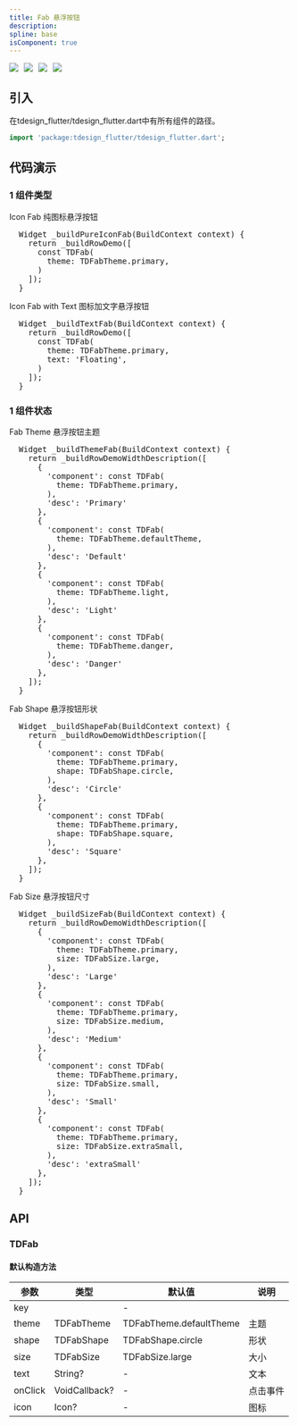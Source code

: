 ```yaml
---
title: Fab 悬浮按钮
description: 
spline: base
isComponent: true
---
```


<span class="coverages-badge" style="margin-right: 10px"><img src="https://img.shields.io/badge/coverages%3A%20lines-100%25-blue" /></span><span class="coverages-badge" style="margin-right: 10px"><img src="https://img.shields.io/badge/coverages%3A%20functions-100%25-blue" /></span><span class="coverages-badge" style="margin-right: 10px"><img src="https://img.shields.io/badge/coverages%3A%20statements-100%25-blue" /></span><span class="coverages-badge" style="margin-right: 10px"><img src="https://img.shields.io/badge/coverages%3A%20branches-83%25-blue" /></span>
## 引入

在tdesign_flutter/tdesign_flutter.dart中有所有组件的路径。

```dart
import 'package:tdesign_flutter/tdesign_flutter.dart';
```

## 代码演示

### 1 组件类型

Icon Fab 纯图标悬浮按钮
            
<td-code-block panel="Dart">

  <pre slot="Dart" lang="javascript">
  Widget _buildPureIconFab(BuildContext context) {
    return _buildRowDemo([
      const TDFab(
        theme: TDFabTheme.primary,
      )
    ]);
  }</pre>

</td-code-block>
                                  

Icon Fab with Text 图标加文字悬浮按钮
            
<td-code-block panel="Dart">

  <pre slot="Dart" lang="javascript">
  Widget _buildTextFab(BuildContext context) {
    return _buildRowDemo([
      const TDFab(
        theme: TDFabTheme.primary,
        text: 'Floating',
      )
    ]);
  }</pre>

</td-code-block>
                                  
### 1 组件状态

Fab Theme 悬浮按钮主题
            
<td-code-block panel="Dart">

  <pre slot="Dart" lang="javascript">
  Widget _buildThemeFab(BuildContext context) {
    return _buildRowDemoWidthDescription([
      {
        'component': const TDFab(
          theme: TDFabTheme.primary,
        ),
        'desc': 'Primary'
      },
      {
        'component': const TDFab(
          theme: TDFabTheme.defaultTheme,
        ),
        'desc': 'Default'
      },
      {
        'component': const TDFab(
          theme: TDFabTheme.light,
        ),
        'desc': 'Light'
      },
      {
        'component': const TDFab(
          theme: TDFabTheme.danger,
        ),
        'desc': 'Danger'
      },
    ]);
  }</pre>

</td-code-block>
                                  

Fab Shape 悬浮按钮形状
            
<td-code-block panel="Dart">

  <pre slot="Dart" lang="javascript">
  Widget _buildShapeFab(BuildContext context) {
    return _buildRowDemoWidthDescription([
      {
        'component': const TDFab(
          theme: TDFabTheme.primary,
          shape: TDFabShape.circle,
        ),
        'desc': 'Circle'
      },
      {
        'component': const TDFab(
          theme: TDFabTheme.primary,
          shape: TDFabShape.square,
        ),
        'desc': 'Square'
      },
    ]);
  }</pre>

</td-code-block>
                                  

Fab Size 悬浮按钮尺寸
            
<td-code-block panel="Dart">

  <pre slot="Dart" lang="javascript">
  Widget _buildSizeFab(BuildContext context) {
    return _buildRowDemoWidthDescription([
      {
        'component': const TDFab(
          theme: TDFabTheme.primary,
          size: TDFabSize.large,
        ),
        'desc': 'Large'
      },
      {
        'component': const TDFab(
          theme: TDFabTheme.primary,
          size: TDFabSize.medium,
        ),
        'desc': 'Medium'
      },
      {
        'component': const TDFab(
          theme: TDFabTheme.primary,
          size: TDFabSize.small,
        ),
        'desc': 'Small'
      },
      {
        'component': const TDFab(
          theme: TDFabTheme.primary,
          size: TDFabSize.extraSmall,
        ),
        'desc': 'extraSmall'
      },
    ]);
  }</pre>

</td-code-block>
                                  


## API
### TDFab
#### 默认构造方法

| 参数 | 类型 | 默认值 | 说明 |
| --- | --- | --- | --- |
| key |  | - |  |
| theme | TDFabTheme | TDFabTheme.defaultTheme | 主题 |
| shape | TDFabShape | TDFabShape.circle | 形状 |
| size | TDFabSize | TDFabSize.large | 大小 |
| text | String? | - | 文本 |
| onClick | VoidCallback? | - | 点击事件 |
| icon | Icon? | - | 图标 |


  